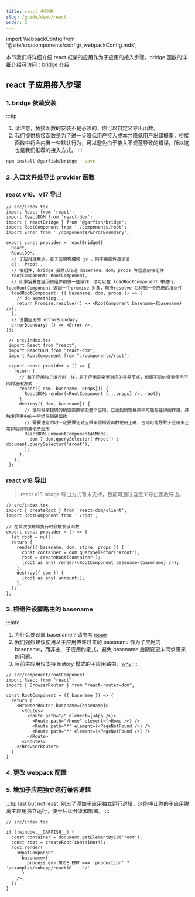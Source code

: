 ```yaml
---
title: react 子应用
slug: /guide/demo/react
order: 2
---
```


import WebpackConfig from '@site/src/components/config/_webpackConfig.mdx';

本节我们将详细介绍 react 框架的应用作为子应用的接入步骤。bridge 函数的详细介绍可访问：[bridge 介绍](/guide/bridge)

## react 子应用接入步骤
### 1. bridge 依赖安装

:::tip
1. 请注意，桥接函数的安装不是必须的，你可以自定义导出函数。
2. 我们提供桥接函数是为了进一步降低用户接入成本并降低用户出错概率，桥接函数中将会内置一些默认行为，可以避免由于接入不规范导致的错误，所以这也是我们推荐的接入方式。
:::

```bash npm2yarn
npm install @garfish/bridge --save
```

### 2. 入口文件处导出 provider 函数
### react v16、v17 导出

<Tabs>
  <TabItem value="bridge_provider" label="使用 @garfish/bridge" default>

```tsx
// src/index.tsx
import React from 'react';
import ReactDOM from 'react-dom';
import { reactBridge } from '@garfish/bridge';
import RootComponent from './components/root';
import Error from './components/ErrorBoundary';

export const provider = reactBridge({
  React,
  ReactDOM,
  // 子应用挂载点，若子应用构建成 js ，则不需要传递该值
  el: '#root',
  // 根组件, bridge 会默认传递 basename、dom、props 等信息到根组件
  rootComponent: RootComponent,
  // 如果需要在返回根组件前做一些操作，你可以在 loadRootComponent 中进行，loadRootComponent 返回一个promise 对象，期待resolve 后得到一个应用的根组件
  loadRootComponent: ({ basename, dom, props }) => {
    // do something...
    return Promise.resolve(() => <RootComponent basename={basename} />);
  },
  // 设置应用的 errorBoundary
  errorBoundary: () => <Error />,
});
```

  </TabItem>

  <TabItem value="customer_provider" label="自定义导出函数" default>

```tsx
 // src/index.tsx
 import React from "react";
 import ReactDOM from "react-dom";
 import RootComponent from "./components/root";

 export const provider = () => {
   return {
     // 和子应用独立运行时一样，将子应用渲染至对应的容器节点，根据不同的框架使用不同的渲染方式
     render({ dom, basename, props})) {
       ReactDOM.render(<RootComponent {...props} />, root);
     },
     destroy({ dom, basename}) {
       // 使用框架提供的销毁函数销毁整个应用，已达到销毁框架中可能存在得副作用，并触发应用中的一些组件销毁函数
       // 需要注意的时一定要保证对应框架得销毁函数使用正确，否则可能导致子应用未正常卸载影响其他子应用
       ReactDOM.unmountComponentAtNode(
         dom ? dom.querySelector('#root') : document.querySelector('#root'),
       );
     },
   };
 };
```

  </TabItem>
</Tabs>

### react v18 导出
> react v18 bridge 导出方式暂未支持，目前可通过自定义导出函数导出。

```tsx
// src/index.tsx
import { createRoot } from 'react-dom/client';
import RootComponent from './root';

// 在首次加载和执行时会触发该函数
export const provider = () => {
  let root = null;
  return {
    render({ basename, dom, store, props }) {
      const container = dom.querySelector('#root');
      root = createRoot(container!);
      (root as any).render(<RootComponent basename={basename} />);
    },
    destroy({ dom }) {
      (root as any).unmount();
    },
  };
};
```
### 3. 根组件设置路由的 basename

:::info
1. 为什么要设置 basename？请参考 [issue](../../issues/childApp.md#子应用拿到-basename-的作用)
2. 我们强烈建议使用从主应用传递过来的 basename 作为子应用的 basename，而非主、子应用约定式，避免 basename 后期变更未同步带来的问题。
3. 目前主应用仅支持 history 模式的子应用路由，[why](../../issues/childApp.md#为什么主应用仅支持-history-模式)
:::

```tsx
// src/component/rootComponent
import React from "react";
import { BrowserRouter } from "react-router-dom";

const RootComponent = ({ basename }) => {
  return (
    <BrowserRouter basename={basename}>
      <Routes>
        <Route path="/" element={<App />}>
          <Route path="/home" element={<Home />} />
          <Route path="*" element={<PageNotFound />} />
          <Route path="*" element={<PageNotFound />} />
        </Route>
      </Routes>
    </BrowserRouter>
  )
}
```

### 4. 更改 webpack 配置

<WebpackConfig />

### 5. 增加子应用独立运行兼容逻辑

:::tip
last but not least, 别忘了添加子应用独立运行逻辑，这能够让你的子应用脱离主应用独立运行，便于后续开发和部署。
:::

```tsx
// src/index.tsx

if (!window.__GARFISH__) {
  const container = document.getElementById('root');
  const root = createRoot(container!);
  root.render(
    <RootComponent
      basename={
        process.env.NODE_ENV === 'production' ? '/examples/subapp/react18' : '/'
      }
    />,
  );
}
```
